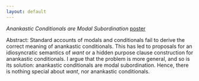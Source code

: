 ```yaml
---
layout: default
---
```


*Anankastic Conditionals are Modal Subordination* [poster](static/Poster.pdf) 

Abstract: Standard accounts of modals and conditionals fail to derive the correct meaning of anankastic conditionals. This has led to proposals for an idiosyncratic semantics of *want* or a hidden purpose clause construction for anankastic conditionals. I argue that the problem is more general, and so is its solution: anankastic conditionals are modal subordination. Hence, there is nothing special about *want*, nor anankastic conditionals.
